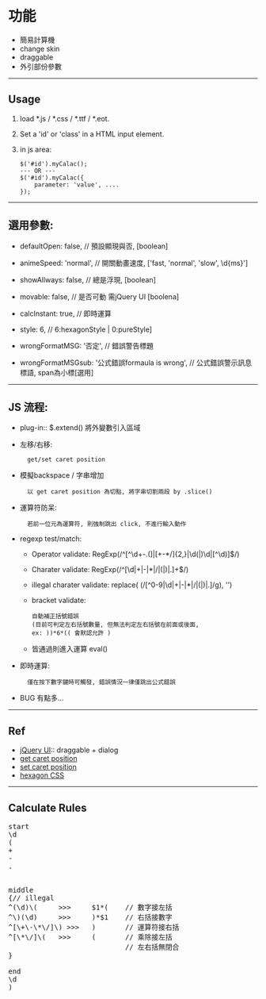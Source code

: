 # 功能
+ 簡易計算機
+ change skin
+ draggable
+ 外引部份參數

---
## Usage
1.	load *.js / *.css / *.ttf / *.eot.
2.	Set a 'id' or 'class' in a HTML input element.
3.	in js area:

		$('#id').myCalac();
		--- OR ---
		$('#id').myCalac({
			parameter: 'value', ....
		});

---
## 選用參數:
+ defaultOpen: false,
		// 預設顯現與否,	[boolean]

+ animeSpeed: 'normal',
		// 開關動畫速度,	['fast, 'normal', 'slow', \d{ms}']

+ showAllways: false,
		// 總是浮現,		[boolean]

+ movable: false,
		// 是否可動 需jQuery UI	[boolena]

+ calcInstant: true,
		// 即時運算

+ style: 6,
		// 6:hexagonStyle | 0:pureStyle]

+ wrongFormatMSG: '否定',
		// 錯誤警告標題

+ wrongFormatMSGsub: '公式錯誤<span>formaula is wrong</span>',
		// 公式錯誤警示訊息標語, span為小標[選用]


---
## JS 流程:
+ plug-in::
		$.extend() 將外變數引入區域

+ 左移/右移:

		get/set caret position

+ 模擬backspace / 字串增加

		以 get caret position 為切點, 將字串切割兩段 by .slice()

+ 運算符防呆:

		若前一位元為運算符, 則強制跳出 click, 不進行輸入動作

+ regexp test/match:
	+	Operator validate:
			RegExp(/^[^\d\+\-\.\(]|[\+\-\*\/]{2,}|\d\(|\)\d|[^\d\)]$/)

	+	Charater validate:
			RegExp(/^[\d|\+|\-|\*|\/|\(|\)|\.]+$/)

	+	illegal charater validate:
			replace( (/[^0-9|\d|\+|\-|\*|\/|\(|\)|\.]/g), '')

	+	bracket validate:

			自動補正括號錯誤
			(目前可判定左右括號數量, 但無法判定左右括號在前面或後面,
			ex: ))*6*(( 會默認允許 )

	+	皆通過則進入運算 eval()

+ 即時運算:

		僅在按下數字鍵時可觸發, 錯誤情況一律僅跳出公式錯誤

+ BUG 有點多...

---
## Ref
+ [jQuery UI](http://jqueryui.com/):: draggable + dialog
+ [get caret position](http://stackoverflow.com/questions/499126/jquery-set-cursor-position-in-text-area)
+ [set caret position](http://stackoverflow.com/questions/2897155/get-caret-position-within-an-text-input-field)
+ [hexagon CSS](http://jtauber.github.com/articles/css-hexagon.html)


---
## Calculate Rules
<pre>
start
\d
(
+
-
.


middle
{// illegal
^(\d)\(		>>>		$1*(	// 數字接左括
^\)(\d)		>>>		)*$1	// 右括接數字
^[\+\-\*\/]\) >>>	)		// 運算符接右括
^[\*\/]\(	>>>		(		// 乘除接左括
							// 左右括無閉合
}

end
\d
)
</pre>
